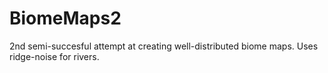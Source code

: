 # BiomeMaps2
2nd semi-succesful attempt at creating well-distributed biome maps.
Uses ridge-noise for rivers.
